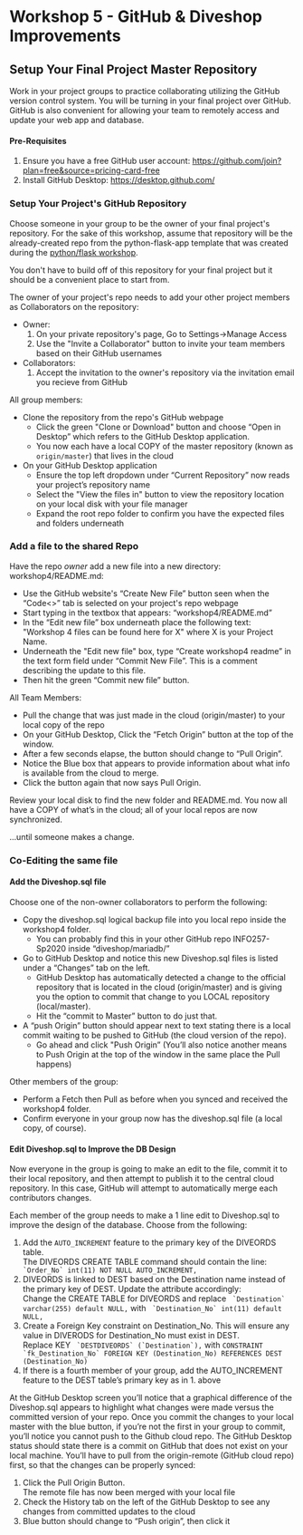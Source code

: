 # Workshop 5 - GitHub & Diveshop Improvements
## Setup Your Final Project Master Repository

Work in your project groups to practice collaborating utilizing the GitHub version control system.
You will be turning in your final project over GitHub. GitHub is also convenient for allowing your team to remotely access and update
your web app and database.

#### Pre-Requisites
1.  Ensure you have a free GitHub user account: https://github.com/join?plan=free&source=pricing-card-free
1.  Install GitHub Desktop: https://desktop.github.com/

### Setup Your Project's GitHub Repository
Choose someone in your group to be the owner of your final project's repository. For the sake of this workshop, assume that repository
will be the already-created repo from the python-flask-app template that was created during the 
[python/flask workshop](https://github.com/munners17/python-flask-app/blob/master/README.md).

You don't have to build off of this repository for your final project but it should be a convenient place to start from.

The owner of your project's repo needs to add your other project members as Collaborators on the repository:
* Owner: 
  1.  On your private repository's page, Go to Settings->Manage Access
  1.  Use the "Invite a Collaborator" button to invite your team members based on their GitHub usernames
* Collaborators:
  1. Accept the invitation to the owner's repository via the invitation email you recieve from GitHub

All group members:
* Clone the repository from the repo's GitHub webpage
  * Click the green "Clone or Download" button and choose “Open in Desktop” which refers to the GitHub Desktop application.
  * You now each have a local COPY of the master repository (known as `origin/master`) that lives in the cloud 
* On your GitHub Desktop application
  * Ensure the top left dropdown under “Current Repository” now reads your project’s repository name
  * Select the "View the files in" button to view the repository location on your local disk with your file manager
  * Expand the root repo folder to confirm you have the expected files and folders underneath

### Add a file to the shared Repo
Have the repo *owner* add a new file into a new directory: workshop4/README.md:

* Use the GitHub website's “Create New File” button seen when the “Code<>” tab is selected on your project's repo webpage
* Start typing in the textbox that appears: “workshop4/README.md”
* In the “Edit new file” box underneath place the following text: "Workshop 4 files can be found here for X" where X is your Project Name.
* Underneath the "Edit new file" box, type “Create workshop4 readme” in the text form field under “Commit New File”. This is a comment describing
 the update to this file.
* Then hit the green “Commit new file” button.

All Team Members:
* Pull the change that was just made in the cloud (origin/master) to your local copy of the repo
* On your GitHub Desktop, Click the “Fetch Origin” button at the top of the window. 
* After a few seconds elapse, the button should change to “Pull Origin”. 
* Notice the Blue box that appears to provide information about what info is available from the cloud to merge. 
* Click the button again that now says Pull Origin. 

Review your local disk to find the new folder and README.md. You now all have a COPY of what’s in the cloud; 
all of your local repos are now synchronized.

…until someone makes a change.

### Co-Editing the same file
#### Add the Diveshop.sql file
Choose one of the non-owner collaborators to perform the following:

* Copy the diveshop.sql logical backup file into you local repo inside the workshop4 folder. 
  * You can probably find this in your other GitHub repo INFO257-Sp2020 inside “diveshop/mariadb/”
* Go to GitHub Desktop and notice this new Diveshop.sql files is listed under a “Changes” tab on the left.
  * GitHub Desktop has automatically detected a change to the official repository that is located in the cloud (origin/master) 
  and is giving you the option to commit that change to you LOCAL repository (local/master).
  * Hit the “commit to Master” button to do just that.
* A “push Origin” button should appear next to text stating there is a local commit waiting to be pushed to GitHub (the cloud version of the repo). 
  * Go ahead and click "Push Origin” (You’ll also notice another means to Push Origin at the top of the window in the same place the Pull happens)

Other members of the group:
* Perform a Fetch then Pull as before when you synced and received the workshop4 folder.
* Confirm everyone in your group now has the diveshop.sql file (a local copy, of course).

#### Edit Diveshop.sql to Improve the DB Design
Now everyone in the group is going to make an edit to the file, commit it to their local repository, 
and then attempt to publish it to the central cloud repository. In this case, GitHub will attempt to automatically 
merge each contributors changes.

Each member of the group needs to make a 1 line edit to Diveshop.sql to improve the design of the database. Choose from the following:
1.  Add the `AUTO_INCREMENT` feature to the primary key of the DIVEORDS table.  
    The DIVEORDS CREATE TABLE command should contain the line:  `` `Order_No` int(11) NOT NULL AUTO_INCREMENT,``
1.  DIVEORDS is linked to DEST based on the Destination name instead of the primary key of DEST. Update the attribute accordingly:  
    Change the CREATE TABLE for DIVEORDS and replace `` `Destination` varchar(255) default NULL,`` with `` `Destination_No` int(11) default NULL,``
1.  Create a Foreign Key constraint on Destination_No. This will ensure any value in DIVERODS for Destination_No must exist in DEST.   
Replace KEY `` `DESTDIVEORDS` (`Destination`),`` with ``CONSTRAINT `fk_Destination_No` FOREIGN KEY (Destination_No) REFERENCES DEST (Destination_No)``
1.  If there is a fourth member of your group, add the AUTO_INCREMENT feature to the DEST table’s primary key as in 1. above

At the GitHub Desktop screen you’ll notice that a graphical difference of the Diveshop.sql appears to highlight what changes were made 
versus the committed version of your repo. Once you commit the changes to your local master with the blue button, 
if you’re not the first in your group to commit, you’ll notice you cannot push to the Github cloud repo. 
The GitHub Desktop status should state there is a commit on GitHub that does not exist on your local machine. 
You’ll have to pull from the origin-remote (GitHub cloud repo) first, so that the changes can be properly synced:

1. Click the Pull Origin Button.  
  The remote file has now been merged with your local file
1. Check the History tab on the left of the GitHub Desktop to see any changes from committed updates to the cloud
1. Blue button should change to “Push origin”, then click it

